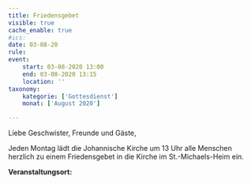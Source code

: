 ```yaml
---
title: Friedensgebet
visible: true
cache_enable: true
#ics: 
date: 03-08-20
rule: 
event:
	start: 03-08-2020 13:00
	end: 03-08-2020 13:15
	location: ''
taxonomy:
	kategorie: ['Gottesdienst']
	monat: ['August 2020']

---
```

Liebe Geschwister, Freunde und Gäste,

Jeden Montag lädt die Johannische Kirche um 13 Uhr alle Menschen herzlich zu einem Friedensgebet in die Kirche im St.-Michaels-Heim ein.



**Veranstaltungsort:** 


